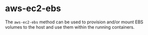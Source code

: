 # aws-ec2-ebs

The `aws-ec2-ebs` method can be used to provision and/or mount EBS volumes to the host and use them within the running
containers.
